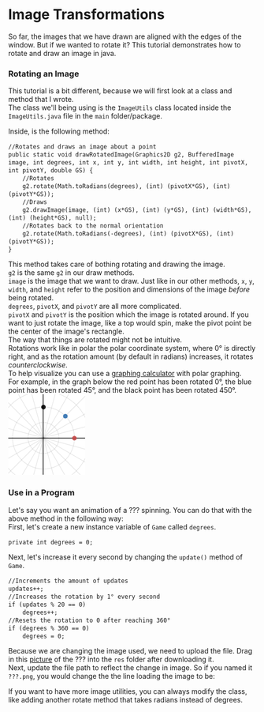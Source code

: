 # Image Transformations

So far, the images that we have drawn are aligned with the edges of the window. But if we wanted to rotate it? This tutorial demonstrates how to rotate and draw an image in java.  

### Rotating an Image

This tutorial is a bit different, because we will first look at a class and method that I wrote.  
The class we'll being using is the `ImageUtils` class located inside the `ImageUtils.java` file in the `main` folder/package.  

Inside, is the following method:  

    //Rotates and draws an image about a point
    public static void drawRotatedImage(Graphics2D g2, BufferedImage image, int degrees, int x, int y, int width, int height, int pivotX, int pivotY, double GS) {
        //Rotates
        g2.rotate(Math.toRadians(degrees), (int) (pivotX*GS), (int) (pivotY*GS));
        //Draws
        g2.drawImage(image, (int) (x*GS), (int) (y*GS), (int) (width*GS), (int) (height*GS), null);
        //Rotates back to the normal orientation
        g2.rotate(Math.toRadians(-degrees), (int) (pivotX*GS), (int) (pivotY*GS));
    }
    
This method takes care of bothing rotating and drawing the image.  
`g2` is the same `g2` in our draw methods.  
`image` is the image that we want to draw. 
Just like in our other methods, `x`, `y`, `width`, and `height` refer to the position and dimensions of the image *before* being rotated.  
`degrees`, `pivotX`, and `pivotY` are all more complicated.  
`pivotX` and `pivotY` is the position which the image is rotated around.  If you want to just rotate the image, like a top would spin, make the pivot point be the center of the image's rectangle.  
The way that things are rotated might not be intuitive.  
Rotations work like in polar the polar coordinate system, where 0° is directly right, and as the rotation amount (by default in radians) increases, it rotates *counterclockwise*.  
To help visualize you can use a [graphing calculator](https://www.desmos.com/calculator) with polar graphing.  
For example, in the graph below the red point has been rotated 0°, the blue point has been rotated 45°, and the black point has been rotated 450°.  
![Polar Graph](/Assets/polar_graph.png "Polar Graph")

### Use in a Program

Let's say you want an animation of a ??? spinning. You can do that with the above method in the following way:  
First, let's create a new instance variable of `Game` called `degrees`.  
    
    private int degrees = 0;

Next, let's increase it every second by changing the `update()` method of `Game`.  
    
    //Increments the amount of updates
    updates++;
    //Increases the rotation by 1° every second
    if (updates % 20 == 0)
        degrees++;
    //Resets the rotation to 0 after reaching 360°
    if (degrees % 360 == 0)
        degrees = 0;
        
Because we are changing the image used, we need to upload the file. Drag in this [picture](TEMP) of the ??? into the `res` folder after downloading it.  
Next, update the file path to reflect the change in image. So if you named it `???.png`, you would change the the line loading the image to be:
    
    

If you want to have more image utilities, you can always modify the class, like adding another rotate method that takes radians instead of degrees.
